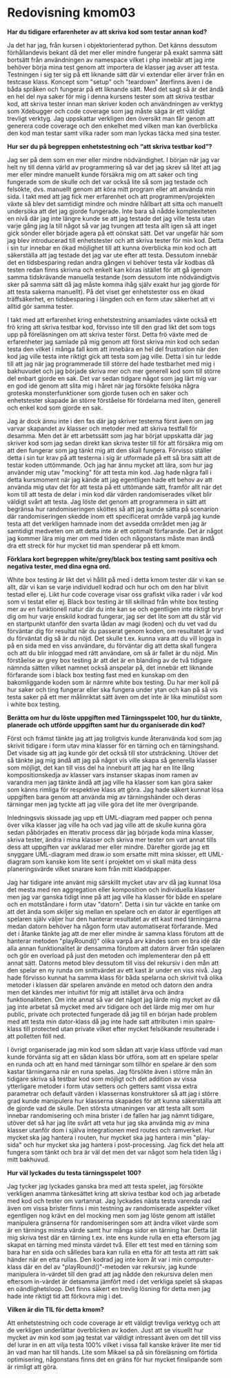 ---
---
Redovisning kmom03
=========================

**Har du tidigare erfarenheter av att skriva kod som testar annan kod?**

Ja det har jag, från kursen i objektorienterad python. Det känns dessutom förhållandevis bekant då det mer eller mindre fungerar på exakt samma sätt bortsätt från användningen av namespace vilket i php innebär att jag inte behöver börja mina test genom att importera de klasser jag avser att testa. Testningen i sig ter sig på ett liknande sätt där vi extendar eller ärver från en testcase klass. Koncept som "setup" och "teardown" återfinns även i de båda språken och fungerar på ett liknande sätt. Med det sagt så är det ändå en hel del nya saker för mig i denna kursens tester som att skriva testbar kod, att skriva tester innan man skriver koden och användningen av verktyg som Xdebugger och code coverage som jag måste säga är ett väldigt trevligt verktyg. Jag uppskattar verkligen den översikt man får genom att generera code coverage och den enkelhet med vilken man kan överblicka den kod man testar samt vilka rader som man lyckas täcka med sina tester.

**Hur ser du på begreppen enhetstestning och “att skriva testbar kod”?**

Jag ser på dem som en mer eller mindre nödvändighet. I början när jag var helt ny till denna värld av programmering så var det jag skrev så litet att jag mer eller mindre manuellt kunde försäkra mig om att saker och ting fungerade som de skulle och det var också lite så som jag testade och felsökte, dvs. manuellt genom att köra mitt program eller att använda min sida. I takt med att jag fick mer erfarenhet och att programmen/projekten växte så blev det samtidigt mindre och mindre hållbart att sitta och manuellt undersöka att det jag gjorde fungerade. Inte bara så nådde komplexiteten en nivå där jag inte längre kunde se att jag testade det jag ville testa utan varje gång jag la till något så var jag tvungen att testa allt igen så att inget gick sönder eller började agera på ett oönskat sätt. Det var ungefär här som jag blev introducerad till enhetstester och att skriva tester för min kod. Detta i sin tur innebar en ökad möjlighet till att kunna överblicka min kod och att säkerställa att jag testade det jag var ute efter att testa. Dessutom innebär det en tidsbesparing redan andra gången vi behöver testa vår kodbas då testen redan finns skrivna och enkelt kan köras istället för att gå igenom samma tidskrävande manuella testande (som dessutom inte nödvändigtvis sker på samma sätt då jag måste komma ihåg själv exakt hur jag gjorde för att testa sakerna manuellt). På det viset ger enhetstester oss en ökad träffsäkerhet, en tidsbesparing i längden och en form utav säkerhet att vi alltid gör samma tester.

I takt med att erfarenhet kring enhetstestning ansamlades växte också ett frö kring att skriva testbar kod, förvisso inte till den grad likt det som togs upp på föreläsningen om att skriva tester först. Detta frö växte med de erfarenheter jag samlade på mig genom att först skriva min kod och sedan testa den vilket i många fall kom att innebära en hel del frustration när den kod jag ville testa inte riktigt gick att testa som jag ville. Detta i sin tur ledde till att jag när jag programmerade till större del hade testbarhet med mig i bakhuvudet och jag började skriva mer och mer generell kod som till större del enbart gjorde en sak. Det var sedan tidgare något som jag lärt mig var en god idé genom att slita mig i håret när jag försökte felsöka några groteska monsterfunktioner som gjorde tusen och en saker och enhetstester skapade än större förståelse för fördelarna med liten, generell och enkel kod som gjorde en sak.

Jag är dock ännu inte i den fas där jag skriver testerna först även om jag varvar skapandet av klasser och metoder med att skriva testfall för desamma. Men det är ett arbetssätt som jag har börjat uppskatta där jag skriver kod som jag sedan direkt kan skriva tester till för att försäkra mig om att den fungerar som jag tänkt mig att den skall fungera. Förvisso ställer detta i sin tur krav på att testerna i sig är utformade på ett så bra sätt att de testar koden uttömmande. Och jag har ännu mycket att lära, som hur jag använder mig utav "mocking" för att testa min kod. Jag hade några fall i detta kursmoment när jag kände att jag egentligen hade ett behov av att använda mig utav det för att testa på ett uttömande sätt, framför allt när det kom till att testa de delar i min kod där värden randomiserades vilket blir väldigt svårt att testa. Jag löste det genom att programmera in sätt att begränsa hur randomiseringen sköttes så att jag kunde sätta på scenarion där randomiseringen skedde inom ett specificerat område varpå jag kunde testa att det verkligen hamnade inom det avsedda området men jag är samtidigt medveten om att detta inte är ett optimalt förfarande. Det är något jag kommer lära mig mer om med tiden och någonstans måste man ändå dra ett streck för hur mycket tid man spenderar på ett kmom.

**Förklara kort begreppen white/grey/black box testing samt positiva och negativa tester, med dina egna ord.**

White box testing är likt det vi hållit på med i detta kmom tester där vi kan se allt, där vi kan se varje individuell kodrad och hur och om den har blivit testad eller ej. Likt hur code coverage visar oss grafiskt vilka rader i vår kod som vi testat eller ej. Black box testing är till skillnad från white box testing mer av en funktionell natur där du inte kan se och egentligen inte riktigt bryr dig om hur varje enskild kodrad fungerar, jag ser det lite som att du står vid en startpunkt utanför den svarta lådan av magi (koden) och du vet vad du förväntar dig för resultat när du passerat genom koden, om resultatet är vad du förväntat dig så är du nöjd. Det skulle t.ex. kunna vara att du vill logga in på en sida med en viss användare, du förväntar dig att detta skall fungera och att du blir inloggad med rätt användare, om så är fallet är du nöjd. Min förståelse av grey box testing är att det är en blanding av de två tidigare nämnda sätten vilket namnet också anspelar på, det innebär ett liknande förfarande som i black box testing fast med en kunskap om den bakomliggande koden som är närmre white box testing. Du har mer koll på hur saker och ting fungerar eller ska fungera under ytan och kan på så vis testa saker på ett mer målinriktat sätt även om det inte är lika minutiöst som i white box testing.

**Berätta om hur du löste uppgiften med Tärningsspelet 100, hur du tänkte, planerade och utförde uppgiften samt hur du organiserade din kod?**

Först och främst tänkte jag att jag troligtvis kunde återanvända kod som jag skrivit tidigare i form utav mina klasser för en tärning och en tärningshand. Det visade sig att jag kunde gör det också till stor utsträckning. Utöver det så tänkte jag mig ändå att jag på något vis ville skapa så generella klasser som möjligt, det kan till viss del ha inneburit att jag har en lite lång kompositionskedja av klasser vars instanser skapas inom ramen av varandra men jag tänkte ändå att jag ville ha klasser som kan göra saker som känns rimliga för respektive klass att göra. Jag hade säkert kunnat lösa uppgiften bara genom att använda mig av tärningshänder och deras tärningar men jag tyckte att jag ville göra det lite mer övergripande.

Inledningsvis skissade jag upp ett UML-diagram med papper och penna över vilka klasser jag ville ha och vad jag ville att de skulle kunna göra sedan påbörjades en itterativ process där jag började koda mina klasser, skriva tester, ändra i mina klasser och skriva mer tester om vart annat tills dess att uppgiften var avklarad mer eller mindre. Därefter gjorde jag ett snyggare UML-diagram med draw.io som ersatte mitt mina skisser, ett UML-diagram som kanske kom lite sent i projektet om vi skall mäta dess planeringsvärde vilket snarare kom från mitt kladdpapper. 

Jag har tidigare inte använt mig särskillt mycket utav arv då jag kunnat lösa det mesta med ren aggregation eller komposition och individuella klasser men jag var ganska tidigt inne på att jag ville ha klasser för både en spelare och en motståndare i form utav "datorn". Detta i sin tur väckte en tanke om att det ända som skiljer sig mellan en spelare och en dator är egentligen att spelaren själv väljer hur den hanterar resultatet av ett kast med tärningarna medan datorn behöver ha någon form utav automatiserat förfarande. Med det i åtanke tänkte jag att de mer eller mindre är samma klass förutom att de hanterar metoden "playRound()" olika varpå arv kändes som en bra idé där alla annan funktionalitet är densamma förutom att datorn ärver från spelaren och gör en overload på just den metoden och implementerar den på ett annat sätt. Datorns metod blev dessutom till viss del rekursiv i den mån att den spelar en ny runda om snittvärdet av ett kast är under en viss nivå. Jag hade förvisso kunnat ha samma klass för båda spelarna och skrivit två olika metoder i klassen där spelaren använde en metod och datorn den andra men det kändes mer intuitivt för mig att istället ärva och ändra funktionaliteten. Om inte annat så var det något jag lärde mig mycket av då jag inte arbetat så mycket med arv tidigare och det lärde mig mer om hur public, private och protected fungerade då jag till en början hade problem med att testa min dator-klass då jag inte hade satt attributen i min spalre-klass till protected utan private vilket efter mycket felsökande resulterade i att polletten föll ned.

I övrigt organiserade jag min kod som sådan att varje klass utförde vad man kunde förvänta sig att en sådan klass bör utföra, som att en spelare spelar en runda och att en hand med tärningar som tillhör en spelare är den som kastar tärningarna när en runa spelas. Jag försökte även i större mån än tidigare skriva så testbar kod som möjligt och det addition av vissa ytterligare metoder i form utav setters och getters samt vissa extra parametrar och default värden i klassernas konstruktorer så att jag i större grad kunde manipulera hur klasserna skapades för att kunna säkerställa att de gjorde vad de skulle. Den största utmaningen var att testa allt som innebar randomisering och mina brister i de fallen har jag nämnt tidigare, utöver det så har jag lite svårt att veta hur jag ska använda mig av mina klasser utanför dom i själva integrationen med routes och ramverket. Hur mycket ska jag hantera i routen, hur mycket ska jag hantera i min "play-sida" och hur mycket ska jag hantera i post-processing. Jag fick det hela att fungera som tänkt och bra är väl det men det var något som hela tiden låg i mitt bakhuvud.

**Hur väl lyckades du testa tärningsspelet 100?**

Jag tycker jag lyckades ganska bra med att testa spelet, jag försökte verkligen anamma tänkesättet kring att skriva testbar kod och jag arbetade med kod och tester om vartannat. Jag lyckades nästa testa varenda rad även om vissa brister finns i min testning av randomiserade aspekter vilket egentligen nog krävt en del mocking men som jag löste genom att istället manipulera gränserna för randomiseringen som att ändra vilket värde som är en tärnings minsta värde samt hur många sidor en tärning har. Detta lät mig skriva test där en tärning t.ex. inte ens kunde rulla en etta eftersom jag skapat en tärning med minsta värdet två. Eller ett test med en tärning som bara har en sida och sålledes bara kan rulla en etta för att testa att rätt sak händer när en etta rullas. Den kodrad jag inte kom åt var i min computer-klass där en del av "playRound()"-metoden var rekursiv, jag kunde manipulera in-värdet till den grad att jag nådde den rekursiva delen men eftersom in-värdet är detsamma jämfört med i det verkliga spelet så skapas en oändlighetsloop. Det finns säkert en trevlig lösning för detta men jag hade inte riktigt tid att förkovra mig i det.

**Vilken är din TIL för detta kmom?**

Att enhetstestning och code coverage är ett väldigt trevliga verktyg och att de verkligen underlättar överblicken av koden. Just att se visuellt hur mycket av min kod som jag testat var väldigt intressant även om det till viss del lurar in en att vilja testa 100% vilket i vissa fall kanske kräver lite mer tid än vad man har till hands. Lite som Mikael sa på sin föreläsning om förtida optimisering, någonstans finns det en gräns för hur mycket finslipande som är rimligt att göra.